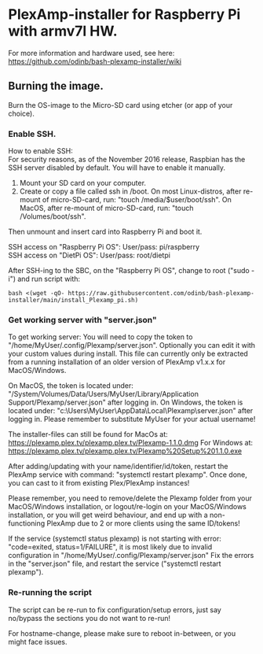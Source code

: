 # PlexAmp-installer for Raspberry Pi with armv7l HW.

For more information and hardware used, see here:<br /> https://github.com/odinb/bash-plexamp-installer/wiki

## Burning the image.
Burn the OS-image to the Micro-SD card using etcher (or app of your choice).

### Enable SSH.
How to enable SSH:<br />
For security reasons, as of the November 2016 release, Raspbian has the SSH server disabled by default. You will have to enable it manually.
1. Mount your SD card on your computer.
2. Create or copy a file called ssh in /boot. 
On most Linux-distros, after re-mount of micro-SD-card, run: "touch /media/$user/boot/ssh".
On MacOS, after re-mount of micro-SD-card, run: "touch /Volumes/boot/ssh".

Then unmount and insert card into Raspberry Pi and boot it.

SSH access on "Raspberry Pi OS": User/pass: pi/raspberry<br />
SSH access on "DietPi OS": User/pass: root/dietpi<br />

After SSH-ing to the SBC, on the "Raspberry Pi OS", change to root ("sudo -i") and run script with:

```bash <(wget -qO- https://raw.githubusercontent.com/odinb/bash-plexamp-installer/main/install_Plexamp_pi.sh)```


### Get working server with "server.json"

To get working server:
You will need to copy the token to "/home/MyUser/.config/Plexamp/server.json".
Optionally you can edit it with your custom values during install.
This file can currently only be extracted from a running installation of an older version of PlexAmp v1.x.x for MacOS/Windows.

On MacOS, the token is located under: "/System/Volumes/Data/Users/MyUser/Library/Application Support/Plexamp/server.json" after logging in.
On Windows, the token is located under: "c:\Users\MyUser\AppData\Local\Plexamp\server.json" after logging in.
Please remember to substitute MyUser for your actual username!

The installer-files can still be found for MacOs at: https://plexamp.plex.tv/plexamp.plex.tv/Plexamp-1.1.0.dmg
For Windows at: https://plexamp.plex.tv/plexamp.plex.tv/Plexamp%20Setup%201.1.0.exe

After adding/updating with your name/identifier/id/token, restart the PlexAmp service with command: "systemctl restart plexamp".
Once done, you can cast to it from existing Plex/PlexAmp instances!

Please remember, you need to remove/delete the Plexamp folder from your MacOS/Windows installation, or logout/re-login on your MacOS/Windows
installation, or you will get weird behaviour, and end up with a non-functioning PlexAmp due to 2 or more clients using the same ID/tokens!

If the service (systemctl status plexamp) is not starting with error: "code=exited, status=1/FAILURE",
it is most likely due to invalid configuration in "/home/MyUser/.config/Plexamp/server.json"
Fix the errors in the "server.json" file, and restart the service ("systemctl restart plexamp").

### Re-running the script

The script can be re-run to fix configuration/setup errors, just say no/bypass the sections you do not want to re-run!

For hostname-change, please make sure to reboot in-between, or you might face issues.
